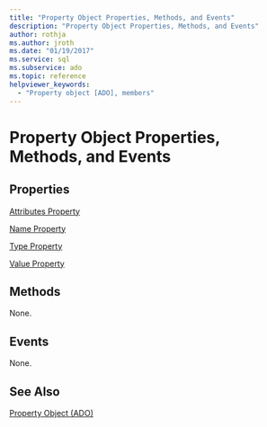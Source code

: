 ```yaml
---
title: "Property Object Properties, Methods, and Events"
description: "Property Object Properties, Methods, and Events"
author: rothja
ms.author: jroth
ms.date: "01/19/2017"
ms.service: sql
ms.subservice: ado
ms.topic: reference
helpviewer_keywords:
  - "Property object [ADO], members"
---
```

# Property Object Properties, Methods, and Events
## Properties  
 [Attributes Property](./attributes-property-ado.md)  
  
 [Name Property](./name-property-ado.md)  
  
 [Type Property](./type-property-ado.md)  
  
 [Value Property](./value-property-ado.md)  
  
## Methods  
 None.  
  
## Events  
 None.  
  
## See Also  
 [Property Object (ADO)](./property-object-ado.md)